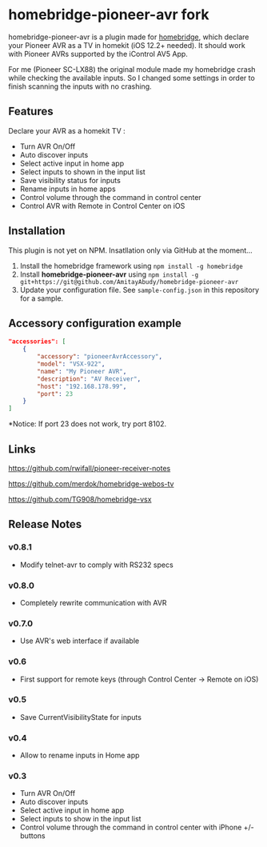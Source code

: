# homebridge-pioneer-avr fork
homebridge-pioneer-avr is a plugin made for [homebridge](https://github.com/nfarina/homebridge),
which declare your Pioneer AVR as a TV in homekit (iOS 12.2+ needed).
It should work with Pioneer AVRs supported by the iControl AV5 App.

For me (Pioneer SC-LX88) the original module made my homebridge crash while checking the available inputs.
So I changed some settings in order to finish scanning the inputs with no crashing.

## Features

Declare your AVR as a homekit TV :
* Turn AVR On/Off
* Auto discover inputs
* Select active input in home app
* Select inputs to shown in the input list
* Save visibility status for inputs
* Rename inputs in home apps
* Control volume through the command in control center
* Control AVR with Remote in Control Center on iOS

## Installation

This plugin is not yet on NPM. Insatllation only via GitHub at the moment...

1. Install the homebridge framework using `npm install -g homebridge`
2. Install **homebridge-pioneer-avr** using `npm install -g git+https://git@github.com/AmitayAbudy/homebridge-pioneer-avr`
3. Update your configuration file. See `sample-config.json` in this repository for a sample. 

## Accessory configuration example

```json
"accessories": [
	{
        "accessory": "pioneerAvrAccessory",
        "model": "VSX-922",
        "name": "My Pioneer AVR",
        "description": "AV Receiver",
        "host": "192.168.178.99",
        "port": 23
	}
]
```

*Notice: If port 23 does not work, try port 8102.

## Links

https://github.com/rwifall/pioneer-receiver-notes

https://github.com/merdok/homebridge-webos-tv

https://github.com/TG908/homebridge-vsx

## Release Notes

### v0.8.1

* Modify telnet-avr to comply with RS232 specs

### v0.8.0

* Completely rewrite communication with AVR

### v0.7.0

* Use AVR's web interface if available

### v0.6

* First support for remote keys (through Control Center -> Remote on iOS)

### v0.5

* Save CurrentVisibilityState for inputs

### v0.4

* Allow to rename inputs in Home app

### v0.3

* Turn AVR On/Off
* Auto discover inputs
* Select active input in home app
* Select inputs to show in the input list
* Control volume through the command in control center with iPhone +/- buttons

